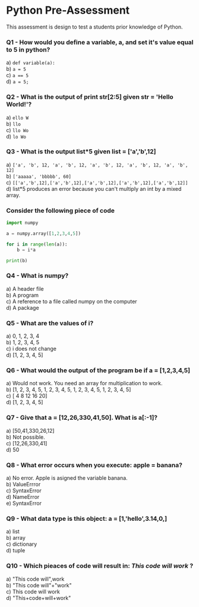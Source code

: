 # Python Pre-Assessment

This assessment is design to test a students prior knowledge of Python.

### Q1 - How would you define a variable, a, and set it's value equal to 5 in python?

a) ```def variable(a):```  
b) ```a = 5```  
c) ```a == 5```  
d) ```a = 5;```  


### Q2 - What is the output of print str[2:5] given str = 'Hello World!'?

a) ```ello W```  
b) ```llo ```  
c) ```llo Wo```  
d) ```lo Wo```  

### Q3 - What is the output list*5 given list = ['a','b',12]

a) ```['a', 'b', 12, 'a', 'b', 12, 'a', 'b', 12, 'a', 'b', 12, 'a', 'b', 12]```  
b) ```['aaaaa', 'bbbbb', 60]```  
c) ```[['a','b',12],['a','b',12],['a','b',12],['a','b',12],['a','b',12]]```  
d) list*5 produces an error because you can't multiply an int by a mixed array.

### Consider the following piece of code

```python 
import numpy

a = numpy.array([1,2,3,4,5])

for i in range(len(a)):
	b = i*a

print(b)
```

### Q4 - What is numpy?

a) A header file  
b) A program  
c) A reference to a file called numpy on the computer  
d) A package  

### Q5 - What are the values of i?

a) 0, 1, 2, 3, 4  
b) 1, 2, 3, 4, 5  
c) i does not change  
d) [1, 2, 3, 4, 5]  

### Q6 - What would the output of the program be if a = [1,2,3,4,5]

a) Would not work. You need an array for multiplication to work.  
b) [1, 2, 3, 4, 5, 1, 2, 3, 4, 5, 1, 2, 3, 4, 5, 1, 2, 3, 4, 5]  
c) [ 4  8 12 16 20]  
d) [1, 2, 3, 4, 5]  

### Q7 - Give that a = [12,26,330,41,50]. What is a[:-1]?

a) [50,41,330,26,12]  
b) Not possible.  
c) [12,26,330,41]  
d) 50 

### Q8 - What error occurs when you execute: apple = banana? 

a) No error. Apple is asigned the variable banana.  
b) ValueErrror  
c) SyntaxError  
d) NameError  
e) SyntaxError  

### Q9 - What data type is this object: a = [1,'hello',3.14,0,]

a) list  
b) array  
c) dictionary  
d) tuple  

### Q10 - Which pieaces of code will result in: _This code will work_ ?

a) "This code will",work  
b) "This code will"+"work"  
c) This code will work  
d) "This+code+will+work"  